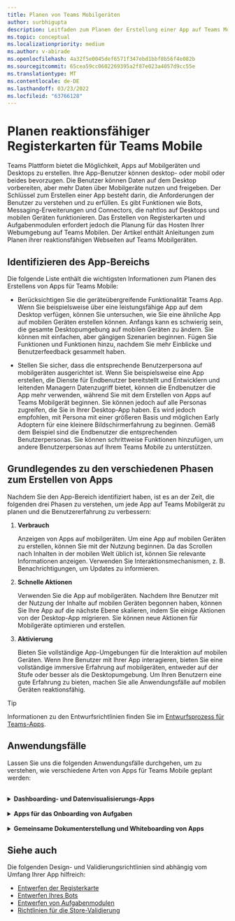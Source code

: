 ```yaml
---
title: Planen von Teams Mobilgeräten
author: surbhigupta
description: Leitfaden zum Planen der Erstellung einer App auf Teams Mobilgeräten
ms.topic: conceptual
ms.localizationpriority: medium
ms.author: v-abirade
ms.openlocfilehash: 4a32f5e0045def6571f347ebd1bbf8b56f4e082b
ms.sourcegitcommit: 65cea59cc0602269395a2f87e023a4057d9cc55e
ms.translationtype: MT
ms.contentlocale: de-DE
ms.lasthandoff: 03/23/2022
ms.locfileid: "63766128"
---
```

# <a name="plan-responsive-tabs-for-teams-mobile"></a>Planen reaktionsfähiger Registerkarten für Teams Mobile

 Teams Plattform bietet die Möglichkeit, Apps auf Mobilgeräten und Desktops zu erstellen. Ihre App-Benutzer können desktop- oder mobil oder beides bevorzugen. Die Benutzer können Daten auf dem Desktop vorbereiten, aber mehr Daten über Mobilgeräte nutzen und freigeben. Der Schlüssel zum Erstellen einer App besteht darin, die Anforderungen der Benutzer zu verstehen und zu erfüllen. Es gibt Funktionen wie Bots, Messaging-Erweiterungen und Connectors, die nahtlos auf Desktops und mobilen Geräten funktionieren. Das Erstellen von Registerkarten und Aufgabenmodulen erfordert jedoch die Planung für das Hosten Ihrer Webumgebung auf Teams Mobilen. Der Artikel enthält Anleitungen zum Planen ihrer reaktionsfähigen Webseiten auf Teams Mobilgeräten.

## <a name="identify-apps-scope"></a>Identifizieren des App-Bereichs

Die folgende Liste enthält die wichtigsten Informationen zum Planen des Erstellens von Apps für Teams Mobile:

* Berücksichtigen Sie die geräteübergreifende Funktionalität Teams App. Wenn Sie beispielsweise über eine leistungsfähige App auf dem Desktop verfügen, können Sie untersuchen, wie Sie eine ähnliche App auf mobilen Geräten erstellen können. Anfangs kann es schwierig sein, die gesamte Desktopumgebung auf mobilen Geräten zu ändern. Sie können mit einfachen, aber gängigen Szenarien beginnen. Fügen Sie Funktionen und Funktionen hinzu, nachdem Sie mehr Einblicke und Benutzerfeedback gesammelt haben.

* Stellen Sie sicher, dass die entsprechende Benutzerpersona auf mobilgeräten ausgerichtet ist. Wenn Sie beispielsweise eine App erstellen, die Dienste für Endbenutzer bereitstellt und Entwicklern und leitenden Managern Datenzugriff bietet, können die Endbenutzer die App mehr verwenden, während Sie mit dem Erstellen von Apps auf Teams Mobilgerät beginnen. Sie können jedoch auf alle Personas zugreifen, die Sie in Ihrer Desktop-App haben. Es wird jedoch empfohlen, mit Persona mit einer größeren Basis und möglichen Early Adoptern für eine kleinere Bildschirmerfahrung zu beginnen. Gemäß dem Beispiel sind die Endbenutzer die entsprechenden Benutzerpersonas. Sie können schrittweise Funktionen hinzufügen, um andere Benutzerpersonas auf Ihrem Teams Mobile zu unterstützen.

## <a name="understand-different-stages-to-build-apps"></a>Grundlegendes zu den verschiedenen Phasen zum Erstellen von Apps

Nachdem Sie den App-Bereich identifiziert haben, ist es an der Zeit, die folgenden drei Phasen zu verstehen, um jede App auf Teams Mobilgerät zu planen und die Benutzererfahrung zu verbessern:

1. **Verbrauch**

   Anzeigen von Apps auf mobilgeräten. Um eine App auf mobilen Geräten zu erstellen, können Sie mit der Nutzung beginnen. Da das Scrollen nach Inhalten in der mobilen Welt üblich ist, können Sie relevante Informationen anzeigen. Verwenden Sie Interaktionsmechanismen, z. B. Benachrichtigungen, um Updates zu informieren.

2. **Schnelle Aktionen**

   Verwenden Sie die App auf mobilgeräten. Nachdem Ihre Benutzer mit der Nutzung der Inhalte auf mobilen Geräten begonnen haben, können Sie Ihre App auf die nächste Ebene skalieren, indem Sie einige Aktionen von der Desktop-App migrieren. Sie können neue Aktionen für Mobilgeräte optimieren und erstellen.

3. **Aktivierung**

   Bieten Sie vollständige App-Umgebungen für die Interaktion auf mobilen Geräten. Wenn Ihre Benutzer mit Ihrer App interagieren, bieten Sie eine vollständige immersive Erfahrung auf mobilgeräten, entweder auf der Stufe oder besser als die Desktopumgebung. Um Ihren Benutzern eine gute Erfahrung zu bieten, machen Sie alle Anwendungsfälle auf mobilen Geräten reaktionsfähig.

> [!TIP]
> Informationen zu den Entwurfsrichtlinien finden Sie im [Entwurfsprozess für Teams-Apps](design-teams-app-process.md).

## <a name="use-cases"></a>Anwendungsfälle

Lassen Sie uns die folgenden Anwendungsfälle durchgehen, um zu verstehen, wie verschiedene Arten von Apps für Teams Mobile geplant werden:

<br>

<details>

<summary><b>Dashboarding- und Datenvisualisierungs-Apps</b></summary>

Sie können verstehen, wie Sie reaktionsfähige Registerkarten für Dashboard- und Datenvisualisierungs-Apps auf Teams mobilen Plattform planen.

Verbrauch:

In der ersten Phase können Sie die grundlegendste Nutzungserfahrung implementieren, um Daten anzuzeigen. Der Zweck jeder App in der Domäne besteht darin, Daten in Form von Visualisierungen anzuzeigen. In Ihrer App können Sie kürzlich angezeigte Visualisierungen auf dem Desktop oder eine Liste aller autorisierten Diagramme für die Benutzer anzeigen. Nachdem Sie Dashboards auf dem Desktop erstellt haben, können Benutzer über mobile Geräte auf die Informationen zugreifen. Sie können eine detaillierte Ansicht eines beliebigen Diagramms anzeigen, das vom Benutzer als erweiterte Ansicht auf Ihren Registerkarten oder mithilfe von Aufgabenmodulen ausgewählt wurde.

Sie können die folgenden Informationen anzeigen:

* Dashboards und Zusammenfassungen
* Visuelle Daten, Karten und Infografiken
* Diagramme, Diagramme und Tabellen

![Nutzung von Dashboard- und Datenvisualisierungs-Apps](../../assets/images/app-fundamentals/dashboarding-and-data-visualization-apps-consumption.png)

Schnelle Aktionen:

In der zweiten Phase können die Benutzer über die Desktopoberfläche an den vorhandenen Diagrammen und visuellen Darstellungen arbeiten. Sie können die folgenden Aktionen einführen:

* Inhalt durchsuchen
* Filtern von Daten
* Erstellen von Lesezeichen

![Schnelle Aktionen für Dashboard- und Datenvisualisierungs-Apps](../../assets/images/app-fundamentals/dashboarding-and-data-visualization-apps-quick-actions.png)

Aktivierung:

In der dritten Phase können Benutzer Inhalte wie Diagramme und Grafiken von Grund auf neu erstellen. Stellen Sie sicher, dass Sie alle Funktionen in Ihrer App für Mobilgeräte einführen. Sie können z. B. Aufgabenmodule verwenden, um auf bestimmte Datenelemente mit detaillierter Ansicht zuzugreifen.

Sie können benutzern folgenden Zugriff gewähren:

* Ändern von Titel und Beschreibung
* Einfügen von Datenelementen zum Erstellen von Visualisierungen
* Freigeben von Visualisierungen in einem Kanal- oder Gruppenchat

![Aktivieren von Dashboard- und Datenvisualisierungs-Apps](../../assets/images/app-fundamentals/dashboarding-and-data-visualization-apps-enablement.png)

<br>

</details>

<br>

<details>

<summary><b>Apps für das Onboarding von Aufgaben</b></summary>

Sie können verstehen, wie Sie reaktionsfähige Registerkarten für Taskboard-Apps auf Teams mobilen Plattform planen.

Verbrauch:

In der ersten Phase kann Ihre App dem Benutzer die Aufgabenliste in einem vertikalen Stapel anzeigen. Wenn mehrere Kategorien von Vorgängen vorhanden sind, z. B. **"Vorgeschlagen**", " **Aktiv**" und **"Geschlossen** ", stellen Sie Filter zum Anzeigen gruppierter Vorgänge oder als Kopfzeilen bereit, um die gruppierten Vorgänge anzuzeigen.

![Nutzung von Taskboard-Apps](../../assets/images/app-fundamentals/taskboarding-apps-consumption.png)

Schnelle Aktionen:

In der zweiten Phase können Sie benutzern den folgenden App-Zugriff gewähren:

* Erstellen von Aufgaben oder Elementen mit den obligatorischen Feldern, um die kognitive Belastung der Benutzer zu verringern
* Ändern des Boardtyps oder der Ansicht
* Überprüfen von Aufgaben durch Erweitern der Ansicht
* Verwenden von Aufgabenmodulen zum Anzeigen einer detaillierten Ansicht
* Verschieben der Aufgaben in verschiedene Kategorien
* Freigeben relevanter Aufgaben in Chats und Kanälen über E-Mails und Aktivitätsfeed

![Schnelle Aktionen für Taskboard-Apps](../../assets/images/app-fundamentals/taskboarding-apps-quick-actions.png)

Aktivierung:

In der dritten Phase können Sie die Benutzerfreundlichkeit mit den folgenden Aktivitäten aktivieren:

* Hinzufügen neuer Projekte und Boards
* Hinzufügen und Ändern verschiedener Kategorien, z. B. **"Vorgeschlagen"**, " **Aktiv**" und " **Geschlossen"**
* Konfigurieren der Aufgaben für Kommentare, Anlagen und andere komplexe Features

![Aktivieren von Taskboard-Apps](../../assets/images/app-fundamentals/taskboarding-apps-enablement.png)
<br>

</details>

<br>

<details>

<summary><b>Gemeinsame Dokumenterstellung und Whiteboarding von Apps</b></summary>

Sie können verstehen, wie Sie reaktionsfähige Registerkarten für die gemeinsame Dokumenterstellung und Whiteboarding von Apps auf Teams mobilen Plattform planen.

Verbrauch:

In der ersten Phase können Sie die Desktopumgebung in Betracht ziehen, um die Inhalte und Ressourcen in Ihrer App anzuzeigen.  Sie können die folgenden Funktionen anzeigen:

* Kommentare oder Feedback
* Vergrößern oder Verkleinern
* Aktuelle Phase oder Fortschritt eines ausstehenden Dokuments

![Nutzung von Apps für gemeinsame Dokumenterstellung und Whiteboarding](../../assets/images/app-fundamentals/coauthoring-and-whiteboarding-apps-consumption.png)

Schnelle Aktionen:

In der zweiten Phase können Sie die folgenden Aktionen einführen:

* Erstellen eines neuen Board für die Zusammenarbeit oder neuer Dokumente zum Signieren
* Freigabe von Boards intern und auch für Gäste
* Konfigurieren von Administratorberechtigungen

> [!TIP]
> Sie machen Aktionen verfügbar, die einfach auf kleinen Bildschirmen angezeigt werden können.

![Schnelle Aktionen für die gemeinsame Dokumenterstellung und Whiteboarding von Apps](../../assets/images/app-fundamentals/coauthoring-and-whiteboarding-apps-quick-actions.png)

Aktivierung:

In der dritten Phase bieten Sie Ihren Benutzern eine vollständige Benutzererfahrung. Sie können die Benutzerfreundlichkeit mit den folgenden Aktivitäten aktivieren:

* Hinzufügen von Text, Formen und Kurznotizen
* Navigieren um Inhalte
* Hinzufügen von Ebenen und Filtern
* Löschen, Rückgängigmachen und Wiederholen von Vorgängen
* Greifen Sie mit JS SDK-APIs auf Kamera und Mikrofon zu. Weitere Informationen zu Gerätefunktionen finden Sie in der [Übersicht über die Gerätefunktionen](../device-capabilities/device-capabilities-overview.md).

![Gemeinsame Dokumenterstellung und Aktivierung von Whiteboarding-Apps](../../assets/images/app-fundamentals/coauthoring-and-whiteboarding-apps-enablement.png)

<br>

</details>

## <a name="see-also"></a>Siehe auch

Die folgenden Design- und Validierungsrichtlinien sind abhängig vom Umfang Ihrer App hilfreich:

* [Entwerfen der Registerkarte](../../tabs/design/tabs.md)
* [Entwerfen Ihres Bots](../../bots/design/bots.md)
* [Entwerfen von Aufgabenmodulen](../..//task-modules-and-cards/task-modules/design-teams-task-modules.md)
* [Richtlinien für die Store-Validierung](../deploy-and-publish/appsource/prepare/teams-store-validation-guidelines.md)
